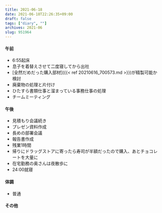 ```yaml
---
title: 2021-06-18
date: 2021-06-18T22:26:35+09:00
draft: false
tags: ["diary", ""]
archives: 2021-06
slug: 951964
---
```

#### 午前
- 6:55起床
- 息子を着替えさせて二度寝してから出社
- [全然だめだった購入部材]({{< ref 20210616_700573.md >}})が精製可能か検討
- 廃棄物の処理と片付け
- ひたすら書類仕事と溜まっている事務仕事の処理
- チームミーティング
#### 午後
- 見積もり会議続き
- プレゼン資料作成
- 長めの部署会議
- 報告書作成
- 残業1時間
- 帰りにドラッグストアに寄ったら寿司が半額だったので購入、あとチョコレートを大量に
- 在宅勤務の奥さんは夜散歩に
- 24:00就寝
#### 体調
- 普通
#### その他
